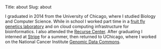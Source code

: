 Title: about
Slug: about

I graduated in 2014 from the University of Chicago, where I studied
Biology and Computer Science. While in school I worked part time in a
[fruit fly genetics laboratory](http://benmay.uchicago.edu/faculty/rebay)
and on cloud computing infrastructure for bioinformatics. I also
attended the [Recurse Center](http://www.recurse.com). After
graduating I interned at [Stripe](https://stripe.com/) for a summer,
then returned to UChicago, where I worked on the National Cancer
Institute [Genomic Data Commons](https://gdc.nci.nih.gov).
